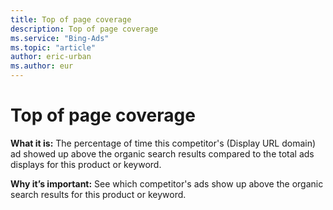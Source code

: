 ```yaml
---
title: Top of page coverage
description: Top of page coverage
ms.service: "Bing-Ads"
ms.topic: "article"
author: eric-urban
ms.author: eur
---
```


# Top of page coverage

**What it is:** The percentage of time this competitor's (Display URL domain) ad showed up above the organic search results compared to the total ads displays for this product or keyword.

**Why it’s important:** See which competitor's ads show up above the organic search results for this product or keyword.


